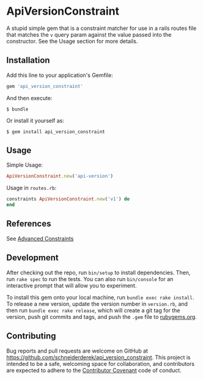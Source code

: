 # ApiVersionConstraint

A stupid simple gem that is a constraint matcher for use in a rails routes file
that matches the `v` query param against the value passed into the constructor.
See the Usage section for more details.

## Installation

Add this line to your application's Gemfile:

```ruby
gem 'api_version_constraint'
```

And then execute:

    $ bundle

Or install it yourself as:

    $ gem install api_version_constraint

## Usage

Simple Usage:

```ruby
ApiVersionConstraint.new('api-version')
```

Usage in `routes.rb`:

```ruby
constraints ApiVersionConstraint.new('v1') do
end
```

## References

See [Advanced Constraints](http://guides.rubyonrails.org/routing.html#advanced-constraints)

## Development

After checking out the repo, run `bin/setup` to install dependencies. Then, run `rake spec` to run the tests. You can also run `bin/console` for an interactive prompt that will allow you to experiment.

To install this gem onto your local machine, run `bundle exec rake install`. To release a new version, update the version number in `version.rb`, and then run `bundle exec rake release`, which will create a git tag for the version, push git commits and tags, and push the `.gem` file to [rubygems.org](https://rubygems.org).

## Contributing

Bug reports and pull requests are welcome on GitHub at https://github.com/schneiderderek/api_version_constraint. This project is intended to be a safe, welcoming space for collaboration, and contributors are expected to adhere to the [Contributor Covenant](http://contributor-covenant.org) code of conduct.

